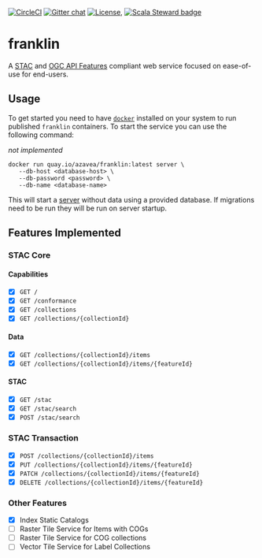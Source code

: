 [![CircleCI](https://circleci.com/gh/azavea/franklin/tree/master.svg?style=svg)](https://circleci.com/gh/azavea/franklin/tree/master) [![Gitter chat](https://badges.gitter.im/azavea/franklin-stac.png)](https://gitter.im/franklin-stac/community) [![License](https://img.shields.io/badge/License-Apache%202.0-blue.svg)](https://opensource.org/licenses/Apache-2.0), [![Scala Steward badge](https://img.shields.io/badge/Scala_Steward-helping-blue.svg?style=flat&logo=data:image/png;base64,iVBORw0KGgoAAAANSUhEUgAAAA4AAAAQCAMAAAARSr4IAAAAVFBMVEUAAACHjojlOy5NWlrKzcYRKjGFjIbp293YycuLa3pYY2LSqql4f3pCUFTgSjNodYRmcXUsPD/NTTbjRS+2jomhgnzNc223cGvZS0HaSD0XLjbaSjElhIr+AAAAAXRSTlMAQObYZgAAAHlJREFUCNdNyosOwyAIhWHAQS1Vt7a77/3fcxxdmv0xwmckutAR1nkm4ggbyEcg/wWmlGLDAA3oL50xi6fk5ffZ3E2E3QfZDCcCN2YtbEWZt+Drc6u6rlqv7Uk0LdKqqr5rk2UCRXOk0vmQKGfc94nOJyQjouF9H/wCc9gECEYfONoAAAAASUVORK5CYII=)](https://scala-steward.org)

# franklin

A [STAC]() and [OGC API Features](http://docs.opengeospatial.org/is/17-069r3/17-069r3.html) compliant web service focused on ease-of-use for end-users.

## Usage

To get started you need to have [`docker`](https://www.docker.com) installed on your system to run published `franklin` containers. To start the service you can use the following command:

_not_ _implemented_
```
docker run quay.io/azavea/franklin:latest server \
   --db-host <database-host> \
   --db-password <password> \
   --db-name <database-name>
```

This will start a [server](http://localhost:9090) without data using a provided database. If migrations need to be run they will be run on server startup.

## Features Implemented

### STAC Core
#### Capabilities
- [x] `GET /`
- [x] `GET /conformance`
- [x] `GET /collections`
- [x] `GET /collections/{collectionId}`

#### Data
- [x] `GET /collections/{collectionId}/items`
- [x] `GET /collections/{collectionId}/items/{featureId}`

#### STAC
- [x] `GET /stac`
- [x] `GET /stac/search`
- [x] `POST /stac/search`

### STAC Transaction
- [x] `POST /collections/{collectionId}/items`
- [x] `PUT /collections/{collectionId}/items/{featureId}`
- [x] `PATCH /collections/{collectionId}/items/{featureId}`
- [x] `DELETE /collections/{collectionId}/items/{featureId}`

### Other Features
- [x] Index Static Catalogs
- [ ] Raster Tile Service for Items with COGs
- [ ] Raster Tile Service for COG collections
- [ ] Vector Tile Service for Label Collections
